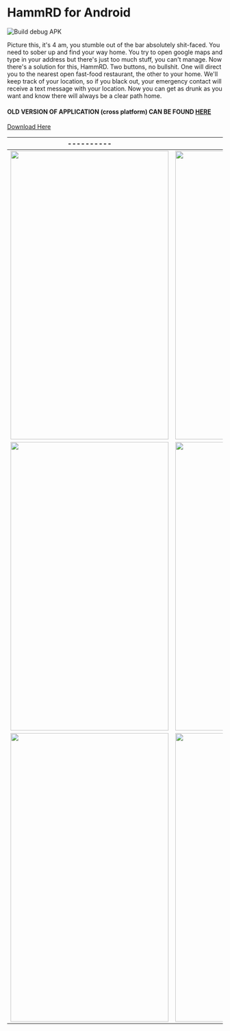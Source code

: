 # HammRD for Android

![Build debug APK](https://github.com/justin-lu054/hammrdandroid/workflows/Build%20debug%20APK/badge.svg)

Picture this, it's 4 am, you stumble out of the bar absolutely shit-faced. You need to sober up and find your way home. You try to open google maps and type in your address but there's just too much stuff, you can't manage. Now there's a solution for this, HammRD. Two buttons, no bullshit. One will direct you to the nearest open fast-food restaurant, the other to your home. We'll keep track of your location, so if you black out, your emergency contact will receive a text message with your location. Now you can get as drunk as you want and know there will always  be a clear path home.

#### OLD VERSION OF APPLICATION (cross platform) CAN BE FOUND [HERE](https://github.com/justin-lu054/hammrd) ####

[Download Here](https://github.com/justin-lu054/hammrdandroid/releases)

|----------|----------|
|----------|----------|
|<img src="https://i.imgur.com/ohQFnst.png" width="369" height="674"/>|<img src="https://i.imgur.com/g5CKxeg.png" width="369" height="674"/>|
|<img src="https://i.imgur.com/bbnB3Qe.png" width="369" height="674"/>|<img src="https://i.imgur.com/r9HAN9U.jpg" width="369" height="674"/>|
|<img src="https://i.imgur.com/mvakTkK.png" width="369" height="674"/>|<img src="https://i.imgur.com/iR68Uzl.png" width="369" height="674"/>|









